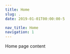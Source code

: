 ```yaml
---
title: Home
slug: .
date: 2019-01-01T00:00:00-5

nav_title: Home
navigation: 1
---
```


Home page content